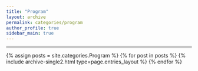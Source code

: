 ```yaml
---
title: "Program"
layout: archive
permalink: categories/program
author_profile: true
sidebar_main: true
---
```


***

{% assign posts = site.categories.Program %}
{% for post in posts %} {% include archive-single2.html type=page.entries_layout %} {% endfor %}



